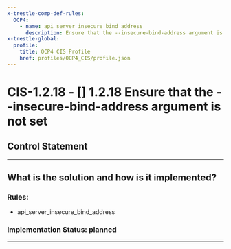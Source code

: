```yaml
---
x-trestle-comp-def-rules:
  OCP4:
    - name: api_server_insecure_bind_address
      description: Ensure that the --insecure-bind-address argument is not set
x-trestle-global:
  profile:
    title: OCP4 CIS Profile
    href: profiles/OCP4_CIS/profile.json
---
```


# CIS-1.2.18 - \[\] 1.2.18 Ensure that the --insecure-bind-address argument is not set

## Control Statement

______________________________________________________________________

## What is the solution and how is it implemented?

<!-- For implementation status enter one of: implemented, partial, planned, alternative, not-applicable -->

<!-- Note that the list of rules under ### Rules: is read-only and changes will not be captured after assembly to JSON -->

<!-- Add control implementation description here for control: CIS-1.2.18 -->

### Rules:

  - api_server_insecure_bind_address

### Implementation Status: planned

______________________________________________________________________
